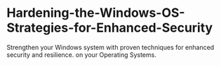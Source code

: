 # Hardening-the-Windows-OS-Strategies-for-Enhanced-Security
Strengthen your Windows system with proven techniques for enhanced security and resilience. on your Operating Systems.

